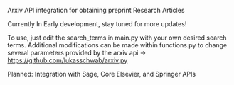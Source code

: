 Arxiv API integration for obtaining preprint Research Articles

Currently In Early development, stay tuned for more updates!

To use, just edit the search_terms in main.py with your own desired search terms. Additional modifications can be made within functions.py to change several parameters provided by the arxiv api -> https://github.com/lukasschwab/arxiv.py

Planned:
Integration with Sage, Core Elsevier, and Springer APIs
